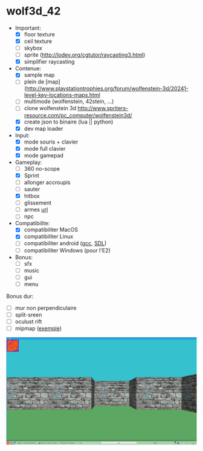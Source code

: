 # wolf3d_42

- Important:
  - [x] floor texture
  - [x] ceil texture
  - [ ] skybox
  - [ ] sprite (http://lodev.org/cgtutor/raycasting3.html)
  - [x] simplifier raycasting

- Contenue:
  - [x] sample map
  - [ ] plein de [map](http://www.playstationtrophies.org/forum/wolfenstein-3d/20241-level-key-locations-maps.html
  - [ ] multimode (wolfenstein, 42stein, ...)
  - [ ] clone wolfenstein 3d http://www.spriters-resource.com/pc_computer/wolfenstein3d/
  - [x] create json to binaire (lua || python)
  - [x] dev map loader

- Input:
  - [x] mode souris + clavier
  - [x] mode full clavier
  - [x] mode gamepad

- Gameplay:
  - [ ] 360 no-scope
  - [x] Sprint
  - [ ] allonger accroupis
  - [ ] sauter
  - [x] hitbox
  - [ ] glissement
  - [ ] armes [url](http://forum.zdoom.org/viewtopic.php?f=37&t=33996)
  - [ ] npc

- Compatibilite:
  - [x] compatibiliter MacOS
  - [x] compatibiliter Linux
  - [ ] compatibiliter android ([gcc](https://play.google.com/store/apps/details?id=com.n0n3m4.gcc4droid), [SDL](https://play.google.com/store/apps/details?id=com.n0n3m4.droidsdl))
  - [ ] compatibiliter Windows (pour l'E2)

- Bonus:
  - [ ] sfx
  - [ ] music
  - [ ] gui
  - [ ] menu

Bonus dur:
  - [ ] mur non perpendiculaire
  - [ ] split-sreen
  - [ ] oculust rift
  - [ ] mipmap ([exemple](http://www.fevrierdorian.com/blog/post/2009/12/24/Les-maps-mental-ray-(part-2.1)%3A-Le-debug))

![alt tag](img/screenshot.png)
